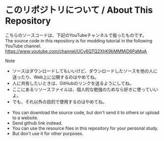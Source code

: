 # このリポジトリについて / About This Repository
こちらのソースコードは、下記のYouTubeチャンネルで扱ったものです。<br>
The source code in this repository is for modding tutorial in the following YouTube channel.
https://www.youtube.com/channel/UCy6QTQ2XhK9bMMMiD6PaMqA


> [!NOTE]
 - ソースはダウンロードしてもいいけど、ダウンロードしたソースを他の人に送ったり、Web上に公開するのはやめてね。
 - 人に共有したいときは、GitHubのリンクを送るようにしてね。
 - ここにあるリソースファイルは、個人的な勉強のためなら好きに使っていいよ。
 - でも、それ以外の目的で使用するのはやめてね。
<br><br>
 - You can download the source code, but don't send it to others or upload to a website.
 - Send github link instead.
 - You can use the resource files in this repository for your personal study.
 - But don't use it for other purposes.
